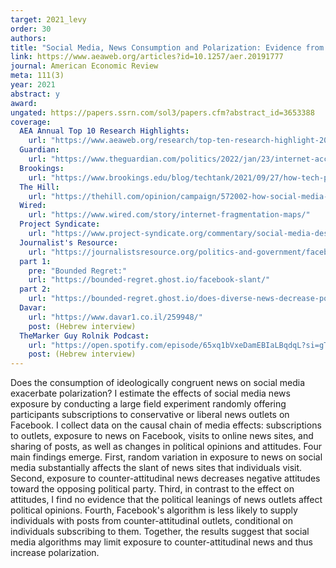 ```yaml
---
target: 2021_levy
order: 30
authors: 
title: "Social Media, News Consumption and Polarization: Evidence from a Field Experiment"
link: https://www.aeaweb.org/articles?id=10.1257/aer.20191777
journal: American Economic Review
meta: 111(3)
year: 2021
abstract: y
award: 
ungated: https://papers.ssrn.com/sol3/papers.cfm?abstract_id=3653388
coverage: 
  AEA Annual Top 10 Research Highlights:
    url: "https://www.aeaweb.org/research/top-ten-research-highlight-2021"
  Guardian:
    url: "https://www.theguardian.com/politics/2022/jan/23/internet-access-decline-civic-engagement-uk"
  Brookings:
    url: "https://www.brookings.edu/blog/techtank/2021/09/27/how-tech-platforms-fuel-u-s-political-polarization-and-what-government-can-do-about-it/"
  The Hill:
    url: "https://thehill.com/opinion/campaign/572002-how-social-media-fuels-us-political-polarization-what-to-do-about-it/"
  Wired: 
    url: "https://www.wired.com/story/internet-fragmentation-maps/"
  Project Syndicate: 
    url: "https://www.project-syndicate.org/commentary/social-media-destroying-human-communication-by-daron-acemoglu-2022-09"
  Journalist's Resource:
    url: "https://journalistsresource.org/politics-and-government/facebook-political-polarization-republican/"
  part 1:
    pre: "Bounded Regret:"
    url: "https://bounded-regret.ghost.io/facebook-slant/"
  part 2:
    url: "https://bounded-regret.ghost.io/does-diverse-news-decrease-polarization/"
  Davar: 
    url: "https://www.davar1.co.il/259948/"
    post: (Hebrew interview)
  TheMarker Guy Rolnik Podcast:
    url: "https://open.spotify.com/episode/65xq1bVxeDamEBIaLBqdqL?si=gTL8ckQSTUmnLlmDD422QQ&utm_source=whatsapp&nd=1"
    post: (Hebrew interview)
---
```

Does the consumption of ideologically congruent news on social media exacerbate polarization? I estimate the effects of social media news exposure by conducting a large field experiment randomly offering participants subscriptions to conservative or liberal news outlets on Facebook. I collect data on the causal chain of media effects: subscriptions to outlets, exposure to news on Facebook, visits to online news sites, and sharing of posts, as well as changes in political opinions and attitudes. Four main findings emerge. First, random variation in exposure to news on social media substantially affects the slant of news sites that individuals visit. Second, exposure to counter-attitudinal news decreases negative attitudes toward the opposing political party. Third, in contrast to the effect on attitudes, I find no evidence that the political leanings of news outlets affect political opinions. Fourth, Facebook's algorithm is less likely to supply individuals with posts from counter-attitudinal outlets, conditional on individuals subscribing to them. Together, the results suggest that social media algorithms may limit exposure to counter-attitudinal news and thus increase polarization.